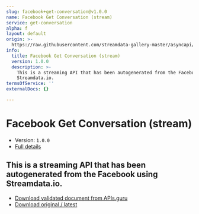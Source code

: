 ```yaml
---
slug: facebook+get-conversation@v1.0.0
name: Facebook Get Conversation (stream)
service: get-conversation
alpha: f
layout: default
origin: >-
  https://raw.githubusercontent.com/streamdata-gallery-master/asyncapi/master/_listings/facebook/facebook-get-conversation-stream-async.md
info:
  title: Facebook Get Conversation (stream)
  version: 1.0.0
  description: >-
    This is a streaming API that has been autogenerated from the Facebook using
    Streamdata.io.
termsOfService: ''
externalDocs: {}

---
```

# Facebook Get Conversation (stream)

* Version: `1.0.0`
* [Full details](../html/facebook+get-conversation@v1.0.0.html)



## This is a streaming API that has been autogenerated from the Facebook using Streamdata.io.



* [Download validated document from APIs.guru](https://raw.githubusercontent.com/APIs-guru/asyncapi-directory/master/docs/APIs/facebook%2Bget-conversation%40v1.0.0.yaml)
* [Download original / latest](https://raw.githubusercontent.com/streamdata-gallery-master/asyncapi/master/_listings/facebook/facebook-get-conversation-stream-async.md)

<script type="application/ld+json">
{
  "@context": "http://schema.org/",
  "@type": "WebAPI",
  "description": "This is a streaming API that has been autogenerated from the Facebook using Streamdata.io.",
  "documentation": "",

  "name": "Facebook Get Conversation (stream)"
}
</script>
